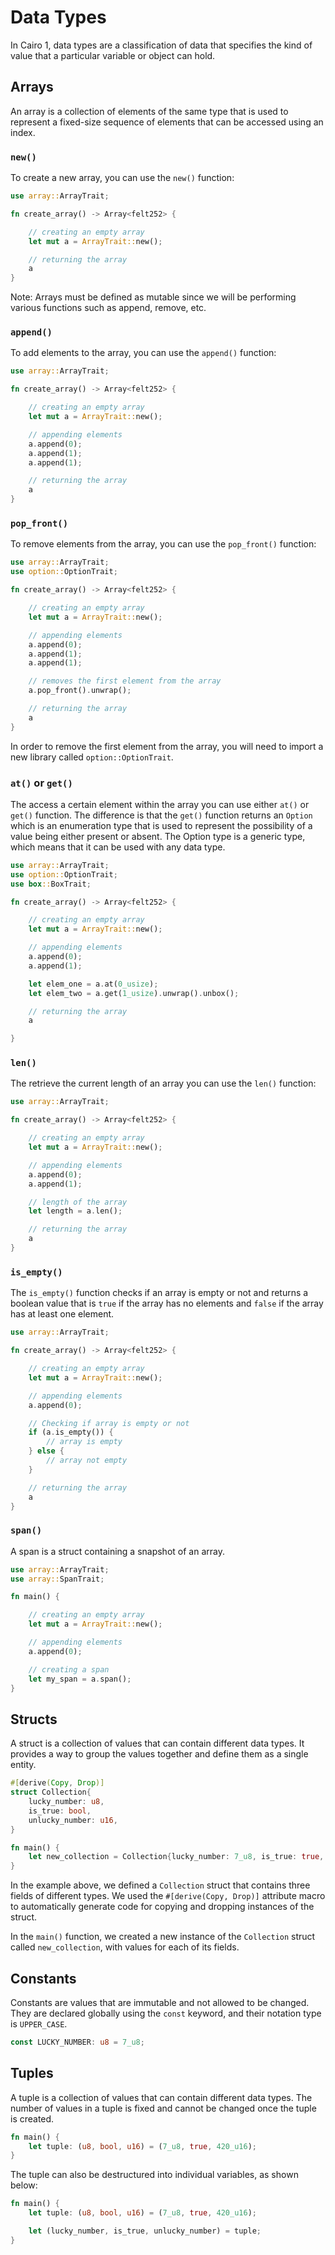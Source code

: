 # Data Types

In Cairo 1, data types are a classification of data that specifies the kind of value that a particular variable or object can hold.



## Arrays
An array is a collection of elements of the same type that is used to represent a fixed-size sequence of elements that can be accessed using an index.


### `new()`
To create a new array, you can use the `new()` function: 
```rust
use array::ArrayTrait;

fn create_array() -> Array<felt252> {

    // creating an empty array
    let mut a = ArrayTrait::new(); 

    // returning the array
    a
}
```
Note: Arrays must be defined as mutable  since we will be performing various functions such as append, remove, etc. 

### `append()`
To add elements to the array, you can use the `append()` function:
```rust
use array::ArrayTrait;

fn create_array() -> Array<felt252> {

    // creating an empty array
    let mut a = ArrayTrait::new(); 

    // appending elements
    a.append(0);
    a.append(1);
    a.append(1);

    // returning the array
    a
}
```
### `pop_front()`
To remove elements from the array, you can use the `pop_front()` function:  

```rust
use array::ArrayTrait;
use option::OptionTrait;

fn create_array() -> Array<felt252> {

    // creating an empty array
    let mut a = ArrayTrait::new(); 

    // appending elements
    a.append(0);
    a.append(1);
    a.append(1);

    // removes the first element from the array 
    a.pop_front().unwrap();

    // returning the array
    a
}
```
In order to remove the first element from the array, you will need to import a new library called `option::OptionTrait`. 

### `at()` or `get()`
The access a certain element within the array you can use either `at()` or `get()` function. The difference is that the `get()` function returns an `Option` which is an enumeration type that is used to represent the possibility of a value being either present or absent. The Option type is a generic type, which means that it can be used with any data type.

```rust
use array::ArrayTrait;
use option::OptionTrait;
use box::BoxTrait;

fn create_array() -> Array<felt252> {

    // creating an empty array
    let mut a = ArrayTrait::new(); 

    // appending elements
    a.append(0);
    a.append(1);

    let elem_one = a.at(0_usize);
    let elem_two = a.get(1_usize).unwrap().unbox();

    // returning the array
    a

}
```
### `len()`
The retrieve the current length of an array you can use the `len()` function: 
```rust
use array::ArrayTrait;

fn create_array() -> Array<felt252> {

    // creating an empty array
    let mut a = ArrayTrait::new(); 

    // appending elements
    a.append(0);
    a.append(1);

    // length of the array
    let length = a.len();

    // returning the array
    a
}
```
### `is_empty()`
The `is_empty()` function checks if an array is empty or not and returns a boolean value that is `true` if the array has no elements and `false` if the array has at least one element.
```rust
use array::ArrayTrait;

fn create_array() -> Array<felt252> {

    // creating an empty array
    let mut a = ArrayTrait::new(); 

    // appending elements
    a.append(0);

    // Checking if array is empty or not
    if (a.is_empty()) {
        // array is empty
    } else {
        // array not empty
    }

    // returning the array
    a
}
```

### `span()`
A span is a struct containing a snapshot of an array. 
```rust
use array::ArrayTrait;
use array::SpanTrait;

fn main() {

    // creating an empty array
    let mut a = ArrayTrait::new(); 

    // appending elements
    a.append(0);

    // creating a span 
    let my_span = a.span();
}
```
## Structs
A struct is a collection of values that can contain different data types. It provides a way to group the values together and define them as a single entity.

```rust
#[derive(Copy, Drop)]
struct Collection{
    lucky_number: u8,
    is_true: bool,
    unlucky_number: u16,
}

fn main() {
    let new_collection = Collection{lucky_number: 7_u8, is_true: true, unlucky_number: 420_u16};
}

```
In the example above, we defined a `Collection` struct that contains three fields of different types. We used the `#[derive(Copy, Drop)]` attribute macro to automatically generate code for copying and dropping instances of the struct.

In the `main()` function, we created a new instance of the `Collection` struct called `new_collection`, with values for each of its fields. 


## Constants
Constants are values that are immutable and not allowed to be changed. They are declared globally using the `const` keyword, and their notation type is `UPPER_CASE`.

```rust
const LUCKY_NUMBER: u8 = 7_u8;
```

## Tuples
A tuple is a collection of values that can contain different data types. The number of values in a tuple is fixed and cannot be changed once the tuple is created. 

```rust
fn main() {
    let tuple: (u8, bool, u16) = (7_u8, true, 420_u16);
}
```

The tuple can also be destructured into individual variables, as shown below:

```rust
fn main() {
    let tuple: (u8, bool, u16) = (7_u8, true, 420_u16);

    let (lucky_number, is_true, unlucky_number) = tuple;
}
```



